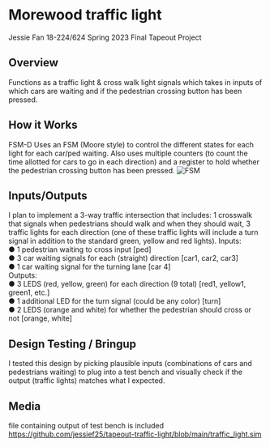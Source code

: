 
# Morewood traffic light
Jessie Fan
18-224/624 Spring 2023 Final Tapeout Project
## Overview
Functions as a traffic light & cross walk light signals 
which takes in inputs of which cars are waiting and if 
the pedestrian crossing button has been pressed. 
## How it Works
FSM-D
Uses an FSM (Moore style) to control the different states 
for each light for each car/ped waiting. Also uses 
multiple counters (to count the time allotted for cars to go
in each direction) and a register to hold whether the pedestrian
crossing button has been pressed.
![FSM]((https://github.com/jessief25/tapeout-traffic-light/blob/main/Screen%20Shot%202023-05-05%20at%206.02.52%20PM.png))
## Inputs/Outputs
I plan to implement a 3-way traffic intersection that includes: 1 crosswalk that signals
when pedestrians should walk and when they should wait, 3 traffic lights for each
direction (one of these traffic lights will include a turn signal in addition to the standard
green, yellow and red lights).
Inputs:  <br>
● 1 pedestrian waiting to cross input [ped]  <br>
● 3 car waiting signals for each (straight) direction [car1, car2, car3]  <br>
● 1 car waiting signal for the turning lane [car 4]   <br>
Outputs:  <br>
● 3 LEDS (red, yellow, green) for each direction (9 total) [red1, yellow1, green1, etc.] <br>
● 1 additional LED for the turn signal (could be any color) [turn] <br>
● 2 LEDS (orange and white) for whether the pedestrian should cross or not [orange,
white] <br>
## Design Testing / Bringup
I tested this design by picking plausible inputs (combinations of cars and pedestrians waiting) to 
plug into a test bench and visually check if the output (traffic lights) matches what I expected. 
## Media
file containing output of test bench is included <br>
https://github.com/jessief25/tapeout-traffic-light/blob/main/traffic_light.sim
